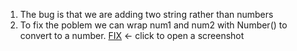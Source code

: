1. The bug is that we are adding two string rather than numbers
2. To fix the poblem we can wrap num1 and num2 with Number() to convert to a number.
   [FIX](fix.png) <- click to open a screenshot